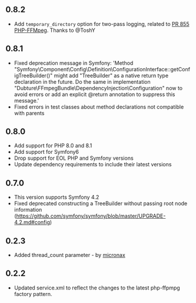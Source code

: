 ## 0.8.2
- Add `temporary_directory` option for two-pass logging, 
related to [PR 855 PHP-FFMpeg](https://github.com/PHP-FFMpeg/PHP-FFMpeg/pull/855).
Thanks to @ToshY

## 0.8.1
- Fixed deprecation message in Symfony: 'Method "Symfony\Component\Config\Definition\ConfigurationInterface::getConfigTreeBuilder()" might add "TreeBuilder" as a native return type declaration in the future. Do the same in implementation "Dubture\FFmpegBundle\DependencyInjection\Configuration" now to avoid errors or add an explicit @return annotation to suppress this message.'
- Fixed errors in test classes about method declarations not compatible with parents

## 0.8.0
- Add support for PHP 8.0 and 8.1
- Add support for Symfony6
- Drop support for EOL PHP and Symfony versions
- Update dependency requirements to include their latest versions

## 0.7.0
- This version supports Symfony 4.2
- Fixed deprecated constructing a TreeBuilder without passing root node information (https://github.com/symfony/symfony/blob/master/UPGRADE-4.2.md#config)

## 0.2.3

- Added thread_count parameter - by [micronax](https://github.com/micronax)

## 0.2.2

- Updated service.xml to reflect the changes to the latest php-ffpmpg factory pattern.

